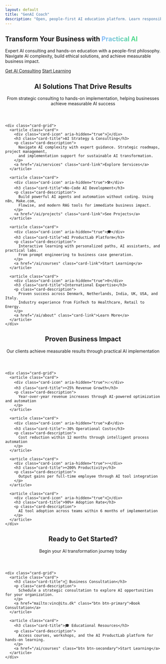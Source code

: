 ```yaml
---
layout: default
title: "GenAI Coach"
description: "Open, people-first AI education platform. Learn responsibly, build ethically, and shape the future of artificial intelligence."
---
```


<!-- Hero Section -->
<section class="hero" role="banner">
  <div class="container">
    <div class="hero-content">
      <h1>
        Transform Your Business with <span style="background: linear-gradient(90deg, #84B8FF, #4ADE80); -webkit-background-clip: text; background-clip: text; color: transparent;">Practical AI</span>
      </h1>
      <p class="hero-lead">
        Expert AI consulting and hands-on education with a people-first philosophy. 
        Navigate AI complexity, build ethical solutions, and achieve measurable business impact.
      </p>
      <div class="hero-actions">
        <a href="/ai/services" class="btn btn-primary" aria-label="Explore AI consulting and transformation services">Get AI Consulting</a>
        <a href="/ai/courses" class="btn btn-secondary" aria-label="Start your AI learning journey with our courses">Start Learning</a>
      </div>
    </div>
  </div>
</section>

<!-- Key Areas Section -->
<section class="section" role="main">
  <div class="container">
    <header class="section-header">
      <h2 class="section-title">AI Solutions That Drive Results</h2>
      <p class="section-subtitle">
        From strategic consulting to hands-on implementation, helping businesses achieve measurable AI success
      </p>
    </header>
    
    <div class="card-grid">
      <article class="card">
        <div class="card-icon" aria-hidden="true">🎯</div>
        <h3 class="card-title">AI Strategy & Consulting</h3>
        <p class="card-description">
          Navigate AI complexity with expert guidance. Strategic roadmaps, project management, 
          and implementation support for sustainable AI transformation.
        </p>
        <a href="/ai/services" class="card-link">Explore Services</a>
      </article>
      
      <article class="card">
        <div class="card-icon" aria-hidden="true">🛠️</div>
        <h3 class="card-title">No-Code AI Development</h3>
        <p class="card-description">
          Build powerful AI agents and automation without coding. Using n8n, Make.com, 
          Flowise, and modern RAG tools for immediate business impact.
        </p>
        <a href="/ai/projects" class="card-link">See Projects</a>
      </article>
      
      <article class="card">
        <div class="card-icon" aria-hidden="true">🎓</div>
        <h3 class="card-title">AI ProductLab Platform</h3>
        <p class="card-description">
          Interactive learning with personalized paths, AI assistants, and practical labs. 
          From prompt engineering to business case generation.
        </p>
        <a href="/ai/courses" class="card-link">Start Learning</a>
      </article>
      
      <article class="card">
        <div class="card-icon" aria-hidden="true">🌐</div>
        <h3 class="card-title">International Expertise</h3>
        <p class="card-description">
          Proven success across Denmark, Netherlands, India, UK, USA, and Italy. 
          Industry experience from FinTech to Healthcare, Retail to Energy.
        </p>
        <a href="/ai/about" class="card-link">Learn More</a>
      </article>
    </div>
  </div>
</section>

<!-- Business Impact Section -->
<section class="section">
  <div class="container">
    <header class="section-header">
      <h2 class="section-title">Proven Business Impact</h2>
      <p class="section-subtitle">
        Our clients achieve measurable results through practical AI implementation
      </p>
    </header>
    
    <div class="card-grid">
      <article class="card">
        <div class="card-icon" aria-hidden="true">📈</div>
        <h3 class="card-title">+25% Revenue Growth</h3>
        <p class="card-description">
          Year-over-year revenue increases through AI-powered optimization and automation
        </p>
      </article>
      
      <article class="card">
        <div class="card-icon" aria-hidden="true">💰</div>
        <h3 class="card-title">-30% Operational Costs</h3>
        <p class="card-description">
          Cost reduction within 12 months through intelligent process automation
        </p>
      </article>
      
      <article class="card">
        <div class="card-icon" aria-hidden="true">⚡</div>
        <h3 class="card-title">+200% Productivity</h3>
        <p class="card-description">
          Output gains per full-time employee through AI tool integration
        </p>
      </article>
      
      <article class="card">
        <div class="card-icon" aria-hidden="true">🎯</div>
        <h3 class="card-title">90%+ Adoption Rate</h3>
        <p class="card-description">
          AI tool adoption across teams within 6 months of implementation
        </p>
      </article>
    </div>
  </div>
</section>

<!-- Quick Start Section -->
<section class="section">
  <div class="container-narrow">
    <header class="section-header">
      <h2 class="section-title">Ready to Get Started?</h2>
      <p class="section-subtitle">
        Begin your AI transformation journey today
      </p>
    </header>
    
    <div class="card-grid">
      <article class="card">
        <h3 class="card-title">🚀 Business Consultation</h3>
        <p class="card-description">
          Schedule a strategic consultation to explore AI opportunities for your organization.
        </p>
        <a href="mailto:vinc@itu.dk" class="btn btn-primary">Book Consultation</a>
      </article>
      
      <article class="card">
        <h3 class="card-title">🎓 Educational Resources</h3>
        <p class="card-description">
          Access courses, workshops, and the AI ProductLab platform for hands-on learning.
        </p>
        <a href="/ai/courses" class="btn btn-secondary">Start Learning</a>
      </article>
    </div>
  </div>
</section>